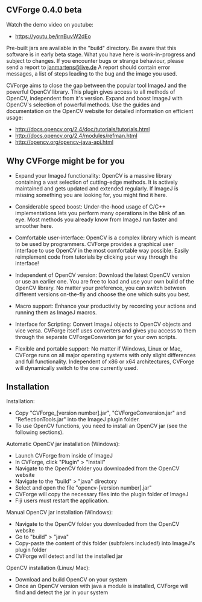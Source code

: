 ## CVForge 0.4.0 beta
Watch the demo video on youtube:
* https://youtu.be/irnBuvW2dEo

Pre-built jars are available in the "build" directory.
Be aware that this software is in early beta stage. What you have here is work-in-progress and subject to changes.
If you encounter bugs or strange behaviour, please send a report to janmartens@live.de
A report should contain error messages, a list of steps leading to the bug and the image you used. 


CVForge aims to close the gap between the popular tool ImageJ and the powerful OpenCV library.
This plugin gives access to all methods of OpenCV, independent from it's version.
Expand and boost ImageJ with OpenCV's selection of powerful methods.
Use the guides and documentation on the OpenCV website for detailed information on efficient usage:
* http://docs.opencv.org/2.4/doc/tutorials/tutorials.html
* http://docs.opencv.org/2.4/modules/refman.html
* http://opencv.org/opencv-java-api.html


 
## Why CVForge might be for you

* Expand your ImageJ functionality:
OpenCV is a massive library containing a vast selection of cutting-edge methods.
It is actively maintained and gets updated and extended regularly.
If ImageJ is missing something you are looking for, you might find it here.

* Considerable speed boost:
Under-the-hood usage of C/C++ implementations lets you perform many operations in the blink of an eye.
Most methods you already know from ImageJ run faster and smoother here.

* Comfortable user-interface: 
OpenCV is a complex library which is meant to be used by programmers.
CVForge provides a graphical user interface to use OpenCV in the most comfortable way possible.
Easily reimplement code from tutorials by clicking your way through the interface!

* Independent of OpenCV version:
Download the latest OpenCV version or use an earlier one.
You are free to load and use your own build of the OpenCV library.
No matter your preference, you can switch between different versions on-the-fly and choose the one which suits you best.

* Macro support:
Enhance your productivity by recording your actions and running them as ImageJ macros.

* Interface for Scripting:
Convert ImageJ objects to OpenCV objects and vice versa.
CVForge itself uses converters and gives you access to them through the separate CVForgeConverion jar for your own scripts.

* Flexible and portable support:
No matter if Windows, Linux or Mac, CVForge runs on all major operating systems with only slight differences and full functionality.
Independent of x86 or x64 architectures, CVForge will dynamically switch to the one currently used.



## Installation

Installation:
* Copy "CVForge_[version number].jar", "CVForgeConversion.jar" and "ReflectionTools.jar" into the ImageJ plugin folder.
* To use OpenCV functions, you need to install an OpenCV jar (see the following sections).

Automatic OpenCV jar installation (Windows):
* Launch CVForge from inside of ImageJ
* In CVForge, click "Plugin" > "Install"
* Navigate to the OpenCV folder you downloaded from the OpenCV website
* Navigate to the "build" > "java" directory
* Select and open the file "opencv-[version number].jar"
* CVForge will copy the necessary files into the plugin folder of ImageJ
* Fiji users must restart the application.

Manual OpenCV jar installation (Windows):
* Navigate to the OpenCV folder you downloaded from the OpenCV website
* Go to "build" > "java"
* Copy-paste the content of this folder (subfolers included!) into ImageJ's plugin folder
* CVForge will detect and list the installed jar

OpenCV installation (Linux/ Mac):
* Download and build OpenCV on your system
* Once an OpenCV version with java a module is installed, CVForge will find and detect the jar in your system
